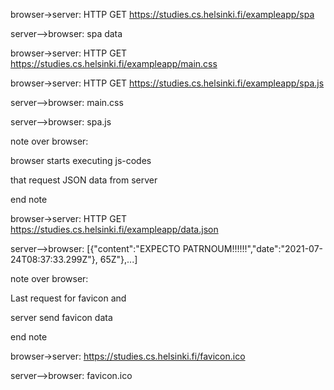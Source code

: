 

browser->server: HTTP GET https://studies.cs.helsinki.fi/exampleapp/spa

server-->browser: spa data

browser->server: HTTP GET https://studies.cs.helsinki.fi/exampleapp/main.css

browser->server: HTTP GET https://studies.cs.helsinki.fi/exampleapp/spa.js

server-->browser: main.css

server-->browser: spa.js



note over browser:

browser starts executing js-codes

that request JSON data from server

end note



browser->server: HTTP GET https://studies.cs.helsinki.fi/exampleapp/data.json

server-->browser: [{"content":"EXPECTO PATRNOUM!!!!!!","date":"2021-07-24T08:37:33.299Z"}, 65Z"},...]



note over browser:

Last request for favicon and

server send favicon data

end note

browser->server: https://studies.cs.helsinki.fi/favicon.ico

server-->browser: favicon.ico
